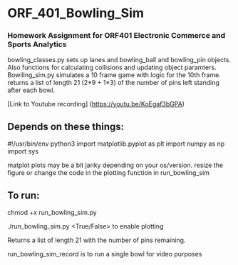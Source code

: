 # ORF_401_Bowling_Sim
### Homework Assignment for ORF401 Electronic Commerce and Sports Analytics

bowling_classes.py sets up lanes and bowling_ball and bowling_pin objects. Also functions for calculating collisions and updating object paramters. Bowiling_sim.py simulates a 10 frame game with logic for the 10th frame. returns a list of length 21 (2\*9 + 1\*3) of the number of pins left standing after each bowl.

[Link to Youtube recording] (https://youtu.be/KoEgaf3bGPA)

## Depends on these things:
#!/usr/bin/env python3
import matplotlib.pyplot as plt
import numpy as np
import sys

matplot plots may be a bit janky depending on your os/version. resize the figure or change the code in the plotting function in run_bowling_sim

## To run:

chmod +x run_bowling_sim.py

./run_bowling_sim.py <True/False> to enable plotting

Returns a list of length 21 with the number of pins remaining.

run_bowling_sim_record is to run a single bowl for video purposes
